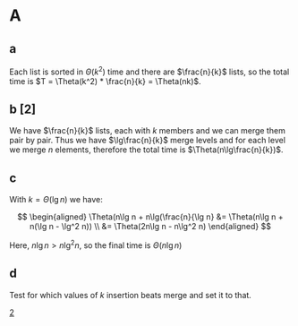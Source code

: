 # A

## a

Each list is sorted in $\Theta(k^2)$ time and there are $\frac{n}{k}$ lists, so the total time is $T = \Theta(k^2) * \frac{n}{k} = \Theta(nk)$.

## b [2]

We have $\frac{n}{k}$ lists, each with $k$ members and we can merge them pair by pair. Thus we have $\lg\frac{n}{k}$ merge levels and for each level we merge $n$ elements, therefore the total time is $\Theta(n\lg\frac{n}{k})$.

## c

With $k = \Theta(\lg n)$ we have:

$$
\begin{aligned}
\Theta(n\lg n + n\lg(\frac{n}{\lg n} &= \Theta(n\lg n + n(\lg n - \lg^2 n)) \\
&= \Theta(2n\lg n - n\lg^2 n)
\end{aligned}
$$

Here, $n\lg n > n\lg^2 n$, so the final time is $\Theta(n\lg n)$

## d

Test for which values of $k$ insertion beats merge and set it to that.

[2](https://atekihcan.github.io/CLRS/02/P02-01/)
